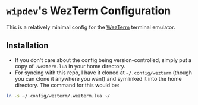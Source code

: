 # `wipdev`'s WezTerm Configuration

This is a relatively minimal config for the
[WezTerm](https://wezfurlong.org/wezterm/) terminal emulator.

## Installation

- If you don't care about the config being version-controlled, simply put a
copy of `.wezterm.lua` in your home directory.
- For syncing with this repo, I have it cloned at `~/.config/wezterm` (though
you can clone it anywhere you want) and symlinked it into the home directory.
The command for this would be:

```bash
ln -s ~/.config/wezterm/.wezterm.lua ~/
```
